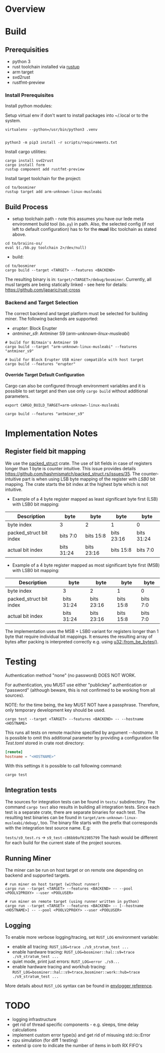 # Overview

# Build

## Prerequisities

- python 3
- rust toolchain installed via [rustup](https://rustup.rs/)
- arm target
- svd2rust
- rustfmt-preview

### Install Prerequisites

Install python modules:

Setup virtual env if don't want to install packages into ~/.local or to the
system.
```shell
virtualenv --python=/usr/bin/python3 .venv
```

```shell

python3 -m pip3 install -r scripts/requirements.txt
```

Install cargo utilities:

```shell
cargo install svd2rust
cargo install form
rustup component add rustfmt-preview
```

Install target toolchain for the project:

```shell
cd to/bosminer
rustup target add arm-unknown-linux-musleabi
```

## Build Process

- setup toolchain path - note this assumes you have our lede meta environment build tool (```bb.py```) in path. Also, the selected config (if not left to default configuration) has to for the **musl** libc toolchain as stated above.

```
cd to/braiins-os/
eval $(./bb.py toolchain 2>/dev/null)
```

- build:

```shell
cd to/bosminer
cargo build --target <TARGET> --features <BACKEND>
```

The resulting binary is in: ```target/<TARGET>/debug/bosminer```. Currently, all musl targets are being statically linked - see here for details: https://github.com/japaric/rust-cross

### Backend and Target Selection

The correct backend and target platform must be selected for building miner. The following backends are supported:

- _erupter_: Block Erupter
- _antminer_s9_: Antminer S9 (_arm-unknown-linux-musleabi_)

```shell
# build for Bitmain's Antminer S9
cargo build --target "arm-unknown-linux-musleabi" --features "antminer_s9"

# build for Block Erupter USB miner compatible with host target
cargo build --features "erupter"
```

#### Override Target Default Configuration

Cargo can also be configured through environment variables and it is possible to set target and then use only `cargo build` without additional parameters.

```shell
export CARGO_BUILD_TARGET=arm-unknown-linux-musleabi

cargo build --features "antminer_s9"
```

# Implementation Notes

## Register field bit mapping
We use the [packed_struct](https://github.com/hashmismatch/packed_struct.rs) crate. The use of bit fields in case of registers longer than 1 byte is counter intuitive. This issue provides details https://github.com/hashmismatch/packed_struct.rs/issues/35. The counter-intuitive part is when using LSB byte mapping of the register with *LSB0* bit mapping. The crate starts the bit index at the highest byte which is not intuitive.

- Example of a 4 byte register mapped as least significant byte first (LSB) with LSB0 bit mapping:

| Description | byte | byte | byte | byte |
|--- | --- | --- | --- | --- |
| byte index | 3 | 2 | 1 | 0 |
|packed_struct bit index | bits 7:0 | bits 15:8 | bits 23:16 | bits 31:24 |
|actual bit index | bits 31:24 | bits 23:16 | bits 15:8 | bits 7:0 |

- Example of a 4 byte register mapped as most significant byte first (MSB) with LSB0 bit mapping:

| Description | byte | byte | byte | byte |
|--- | --- | --- | --- | --- |
| byte index | 3 | 2 | 1 | 0 |
|packed_struct bit index | bits 31:24 | bits 23:16 | bits 15:8 | bits 7:0 |
|actual bit index | bits 31:24 | bits 23:16 | bits 15:8 | bits 7:0 |

The implementation uses the MSB + LSB0 variant for registers longer than 1 byte that require individual bit mappings. It ensures the resulting array of bytes after packing is interpreted correctly e.g. using [u32::from_be_bytes()](https://doc.rust-lang.org/stable/std/primitive.u32.html#method.from_be_bytes).



# Testing

Authentication method "none" (no password) DOES NOT WORK.

For authentication, you MUST use either "publickey" authentication or "password" (although beware, this is not confirmed to be working from all sources).

NOTE: for the time being, the key MUST NOT have a passphrase. Therefore, only
temporary development key should be used.

```shell
cargo test --target <TARGET> --features <BACKEND> -- --hostname <HOSTNAME>
```

This runs all tests on remote machine specified by argument *--hostname*. It is possible to omit this additional parameter
by providing a configuration file *Test.toml* stored in crate root directory:

```toml
[remote]
hostname = "<HOSTNAME>"
```

With this settings it is possible to call following command:

```shell
cargo test
```

## Integration tests

The sources for integration tests can be found in ```tests/``` subdirectory. The command ```cargo test``` also results in building all integration tests. Since each test is a separate crate, there are separate binaries for each test. The resulting test binaries can be found in ```target/arm-unknown-linux-musleabi/debug/```, too. The binary file starts with the prefix that corresponds with the integration test source name. E.g:

```tests/s9_test.rs``` -> ```s9_test-c86bb9af61985799``` The hash would be different for each build for the current state of the project sources.

## Running Miner

The miner can be run on host target or on remote one depending on backend and supported targets.

```shell
# run miner on host target (without runner)
cargo run --target <TARGET> --features <BACKEND> -- --pool <POOLV2PROXY> --user <POOLUSER>

# run miner on remote target (using runner written in python)
cargo run --target <TARGET> --features <BACKEND> -- [--hostname <HOSTNAME>] -- --pool <POOLV2PROXY> --user <POOLUSER>
```

## Logging

To enable more verbose logging/tracing, set `RUST_LOG` environment variable:

- enable all tracing: `RUST_LOG=trace ./s9_stratum_test ...`
- enable hardware tracing: `RUST_LOG=bosminer::hal::s9=trace ./s9_stratum_test ...`
- quiet mode, print just errors: `RUST_LOG=error ./s9...`
- enable hardware tracing and workhub tracing: `RUST_LOG=bosminer::hal::s9=trace,bosminer::work::hub=trace ./s9_stratum_test ...`

More details about `RUST_LOG` syntax can be found in [envlogger reference](https://docs.rs/slog-envlogger/2.1.0/slog_envlogger/).


# TODO
- logging infrastructure
- get rid of thread specific components - e.g. sleeps, time delay calculations
- implement custom error type(s) and get rid of misusing std::io::Error
- cpu simulation (for diff 1 testing)
- extend ip core to indicate the number of items in both RX FIFO's
